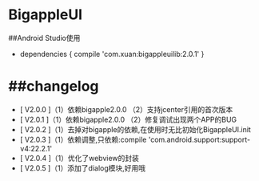 BigappleUI
========

##Android Studio使用
* dependencies {
    compile 'com.xuan:bigappleuilib:2.0.1'
}

##changelog
========
* [ V2.0.0 ]（1）依赖bigapple2.0.0 （2）支持jcenter引用的首次版本
* [ V2.0.1 ]（1）依赖bigapple2.0.0 （2）修复调试出现两个APP的BUG
* [ V2.0.2 ]（1）去掉对bigapple的依赖,在使用时无比初始化BigappleUI.init
* [ V2.0.3 ]（1）依赖调整,只依赖:compile 'com.android.support:support-v4:22.2.1'
* [ V2.0.4 ]（1）优化了webview的封装
* [ V2.0.5 ]（1）添加了dialog模块,好用哦
